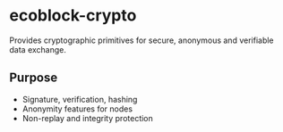 # ecoblock-crypto

Provides cryptographic primitives for secure, anonymous and verifiable data exchange.

## Purpose

- Signature, verification, hashing
- Anonymity features for nodes
- Non-replay and integrity protection
